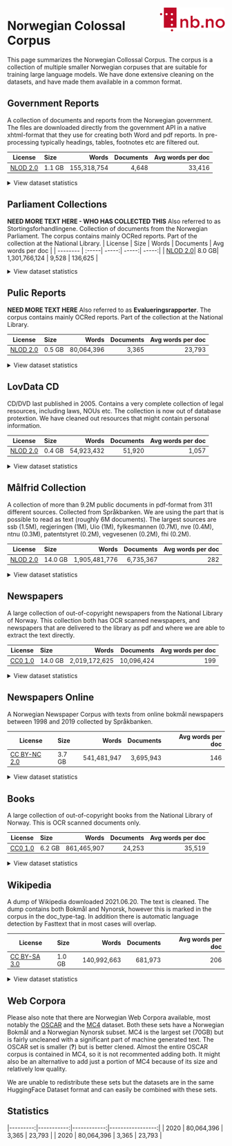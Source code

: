 [<img align="right" width="150px" src="../images/nblogo.png">](https://ai.nb.no)
# Norwegian Colossal Corpus
This page summarizes the Norwegian Collossal Corpus. The corpus is a collection of multiple smaller Norwegian corpuses that are suitable for training large language models. We have done extensive cleaning on the datasets, and have made them available in a common format.


## Government Reports
A collection of documents and reports from the Norwegian government. The files are downloaded directly from the government API in a native xhtml-format that they use for creating both Word and pdf reports. In pre-processing typically headings, tables, footnotes etc are filtered out.

| License  | Size | Words | Documents | Avg words per doc  |
| -------- |   :-----|   -----:| -----:| -----:|
| [NLOD 2.0](https://data.norge.no/nlod/en/2.0/)|1.1 GB| 155,318,754 | 4,648       | 33,416           |

<details>
<summary>View dataset statistics</summary>
 
### Document Types
| Source        | Words       | Documents   | Words/Document   |
|--------------:|------------:|------------:|-----------------:|
| government_nb | 136,708,062 | 3,557       | 38,433           |
| government_nn | 18,610,692  | 1,091       | 17,058           |

### Languages
| Language   | Words       | Documents   | Words/Document   |
|-----------:|------------:|------------:|-----------------:|
| no         | 146,885,219 | 4,134       | 35,531           |
| nn         | 8,246,002   | 500         | 16,492           |
| da         | 182,720     | 13          | 14,055           |
| en         | 4,813       | 1           | 4,813            |

### Publish Periode
|   Decade | Words       | Documents   | Words/Document   |
|---------:|------------:|------------:|-----------------:|
|     2020 | 155,318,754 | 4,648       | 33,416           |

</details>


## Parliament Collections
**NEED MORE TEXT HERE - WHO HAS COLLECTED THIS** Also referred to as Stortingsforhandlingene. Collection of documents from the Norwegian Parliament. The corpus contains mainly OCRed reports. Part of the collection at the National Library. 
| License  | Size | Words | Documents | Avg words per doc  |
| -------- |   :-----|   -----:| -----:| -----:|
| [NLOD 2.0](https://data.norge.no/nlod/en/2.0/)| 8.0 GB| 1,301,766,124 | 9,528       | 136,625          |

<details>
<summary>View dataset statistics</summary>

 ### Document Types
| Source     | Words         | Documents   | Words/Document   |
|-----------:|--------------:|------------:|-----------------:|
| parliament | 1,301,766,124 | 9,528       | 136,625          |

### Languages
| Language   | Words       | Documents   | Words/Document   |
|-----------:|------------:|------------:|-----------------:|
| no         | 885,007,390 | 6,478       | 136,617          |
| da         | 416,758,734 | 3,050       | 136,642          |

### Publish Periode
|   Decade | Words         | Documents   | Words/Document   |
|---------:|--------------:|------------:|-----------------:|
|     2020 | 1,301,766,124 | 9,528       | 136,625          |
 
</details>


## Pulic Reports
**NEED MORE TEXT HERE** Also referred to as __Evalueringsrapporter__. The corpus contains mainly OCRed reports. Part of the collection at the National Library. 

| License  | Size | Words | Documents | Avg words per doc  |
| -------- |   :-----|   -----:| -----:| -----:|
| [NLOD 2.0](https://data.norge.no/nlod/en/2.0/)|0.5 GB| 80,064,396 | 3,365       | 23,793           |

<details>
<summary>View dataset statistics</summary>

### Document Types
| Source        | Words      | Documents   | Words/Document   |
|--------------:|-----------:|------------:|-----------------:|
| publicreports | 80,064,396 | 3,365       | 23,793           |

### Languages
| Language   | Words      | Documents   | Words/Document   |
|-----------:|-----------:|------------:|-----------------:|
| no         | 65,026,196 | 2,721       | 23,897           |
| en         | 13,093,711 | 556         | 23,549           |
| nn         | 677,921    | 32          | 21,185           |
| sv         | 381,007    | 14          | 27,214           |
| da         | 290,817    | 12          | 24,234           |
| fr         | 158,454    | 4           | 39,613           |
| es         | 144,681    | 4           | 36,170           |
| et         | 109,339    | 8           | 13,667           |
| zh         | 88,848     | 3           | 29,616           |
| fi         | 68,910     | 4           | 17,227           |
| gu         | 16,739     | 1           | 16,739           |
| ru         | 7,356      | 1           | 7,356            |
| uk         | 268        | 1           | 268              |
| pt         | 113        | 1           | 113              |
| it         | 27         | 1           | 27               |
| de         | 5          | 1           | 5                |
| ja         | 4          | 1           | 4                |

### Publish Periode
|   Decade | Words      | Documents   | Words/Document   |
|---------:|-----------:|------------:|-----------------:|
|     2020 | 80,064,396 | 3,365       | 23,793           |
 
</details>


## LovData CD
CD/DVD last published in 2005. Contains a very complete collection of legal resources, including laws, NOUs etc. The collection is now out of database protextion. We have cleaned out resources that might contain personal information. 

| License  | Size | Words | Documents | Avg words per doc  |
| -------- |   :-----|   -----:| -----:| -----:|
| [NLOD 2.0](https://data.norge.no/nlod/en/2.0/)|0.4 GB| 54,923,432 | 51,920      | 1,057            |
<details>
<summary>View dataset statistics</summary>
 
### Document Types
| Source                                | Words      | Documents   | Words/Document   |
|--------------------------------------:|-----------:|------------:|-----------------:|
| lovdata_cd_odelsting_2005             | 37,295,277 | 1,987       | 18,769           |
| lovdata_cd_somb_rundskriv_2005        | 5,400,486  | 3,284       | 1,644            |
| lovdata_cd_sentrale_forskrifter_2005  | 5,178,057  | 11,745      | 440              |
| lovdata_cd_lokaleforskrifter_2005     | 2,233,543  | 22,824      | 97               |
| lovdata_cd_norgeslover_2005           | 1,802,578  | 1,419       | 1,270            |
| lovdata_cd_rtv_rundskriv_2005         | 1,392,547  | 9,831       | 141              |
| lovdata_cd_skatt_rundskriv_2005       | 1,138,339  | 411         | 2,769            |
| lovdata_cd_rundskriv_lovavdeling_2005 | 482,605    | 419         | 1,151            |

### Languages
| Language   | Words      | Documents   | Words/Document   |
|-----------:|-----------:|------------:|-----------------:|
| no         | 52,225,155 | 46,032      | 1,134            |
| nn         | 2,369,924  | 3,261       | 726              |
| da         | 173,296    | 1,146       | 151              |
| en         | 104,233    | 423         | 246              |
| sv         | 32,861     | 637         | 51               |
| es         | 4,744      | 49          | 96               |
| nl         | 3,818      | 212         | 18               |
| it         | 3,768      | 6           | 628              |
| de         | 3,179      | 58          | 54               |
| fr         | 1,801      | 7           | 257              |
| pl         | 513        | 57          | 9                |
| tr         | 22         | 1           | 22               |
| fi         | 14         | 4           | 3                |
| als        | 12         | 3           | 4                |
| et         | 11         | 2           | 5                |
| ca         | 11         | 3           | 3                |
| zh         | 11         | 3           | 3                |
| pt         | 11         | 1           | 11               |
| la         | 8          | 1           | 8                |
| eu         | 7          | 2           | 3                |
| hr         | 7          | 2           | 3                |
| ru         | 5          | 2           | 2                |
| sk         | 4          | 1           | 4                |
| lt         | 3          | 1           | 3                |
| ro         | 3          | 1           | 3                |
| sl         | 3          | 1           | 3                |
| eo         | 2          | 1           | 2                |
| am         | 2          | 1           | 2                |
| cy         | 2          | 1           | 2                |
| ms         | 2          | 1           | 2                |

### Publish Periode
|   Decade | Words      | Documents   | Words/Document   |
|---------:|-----------:|------------:|-----------------:|
|     2020 | 54,923,432 | 51,920      | 1,057            |
</details>


## Målfrid Collection
A collection of more than 9.2M public documents in pdf-format from 311 different sources. Collected from Språkbanken. We are using the part that is possible to read as text (roughly 6M documents). The largest sources are ssb (1.5M), regjeringen (1M), Uio (1M), fylkesmannen (0.7M), nve (0.4M), ntnu (0.3M), patentstyret (0.2M), vegvesenen (0.2M), fhi (0.2M).

| License  | Size | Words | Documents | Avg words per doc  |
| -------- |   :-----|   -----:| -----:| -----:|
| [NLOD 2.0](https://data.norge.no/nlod/en/2.0/)|14.0 GB| 1,905,481,776 | 6,735,367   |              282 |
<details>
<summary>View dataset statistics</summary>

### Document Types
| Source                                | Words       | Documents   |   Words/Document |
|--------------------------------------:|------------:|------------:|-----------------:|
| maalfrid_regjeringen                  | 368,581,046 | 940,936     |              391 |
| maalfrid_ssb                          | 286,024,711 | 871,262     |              328 |
| maalfrid_uio                          | 186,003,655 | 788,988     |              235 |
| maalfrid_fylkesmannen                 | 105,197,005 | 473,582     |              222 |
| maalfrid_nve                          | 68,194,530  | 308,924     |              220 |
| maalfrid_patentstyret                 | 66,482,941  | 218,930     |              303 |
| maalfrid_ntnu                         | 59,108,726  | 203,770     |              290 |
| maalfrid_vegvesen                     | 34,177,213  | 169,998     |              201 |
| maalfrid_fhi                          | 33,541,094  | 147,668     |              227 |
| maalfrid_norad                        | 33,454,341  | 95,191      |              351 |
| maalfrid_skatteetaten                 | 33,313,013  | 84,448      |              394 |
| maalfrid_uib                          | 29,049,820  | 118,328     |              245 |
| maalfrid_forskningsradet              | 24,647,599  | 75,104      |              328 |
| maalfrid_nasjonalparkstyre            | 21,795,981  | 95,990      |              227 |
| maalfrid_nmbu                         | 18,493,389  | 71,320      |              259 |
| maalfrid_oslomet                      | 18,140,360  | 48,140      |              376 |
| maalfrid_domstol                      | 17,073,430  | 52,233      |              326 |
| maalfrid_banenor                      | 16,805,767  | 71,933      |              233 |
| maalfrid_nav                          | 16,651,084  | 75,792      |              219 |
| maalfrid_landbruksdirektoratet        | 13,398,273  | 49,021      |              273 |
| maalfrid_helsedirektoratet            | 13,312,827  | 50,476      |              263 |
| maalfrid_nokut                        | 10,332,870  | 39,426      |              262 |
| maalfrid_hi                           | 10,272,572  | 39,923      |              257 |
| maalfrid_norges-bank                  | 10,135,291  | 37,988      |              266 |
| maalfrid_udir                         | 10,102,549  | 39,632      |              254 |
| maalfrid_vkm                          | 10,041,892  | 32,960      |              304 |
| maalfrid_nbim                         | 9,841,446   | 18,532      |              531 |
| maalfrid_miljodirektoratet            | 9,704,586   | 35,482      |              273 |
| maalfrid_distriktssenteret            | 9,598,021   | 39,415      |              243 |
| maalfrid_ngu                          | 9,454,229   | 35,414      |              266 |
| maalfrid_ptil                         | 9,416,592   | 35,024      |              268 |
| maalfrid_nord                         | 9,192,052   | 45,786      |              200 |
| maalfrid_fiskeridir                   | 8,482,774   | 34,167      |              248 |
| maalfrid_hivolda                      | 7,993,548   | 27,057      |              295 |
| maalfrid_difi                         | 7,971,205   | 36,605      |              217 |
| maalfrid_mattilsynet                  | 7,663,012   | 27,614      |              277 |
| maalfrid_havarikommisjonen            | 7,607,533   | 25,552      |              297 |
| maalfrid_kulturradet                  | 7,364,353   | 22,951      |              320 |
| maalfrid_ks                           | 7,065,314   | 28,029      |              252 |
| maalfrid_kystverket                   | 6,870,772   | 31,694      |              216 |
| maalfrid_udi                          | 6,566,701   | 19,529      |              336 |
| maalfrid_uia                          | 6,094,660   | 24,397      |              249 |
| maalfrid_hjelpemiddeldatabasen        | 6,029,920   | 34,946      |              172 |
| maalfrid_khrono                       | 5,993,140   | 20,431      |              293 |
| maalfrid_helsetilsynet                | 5,913,602   | 18,721      |              315 |
| maalfrid_moreforsk                    | 5,755,447   | 22,089      |              260 |
| maalfrid_jernbanedirektoratet         | 5,589,074   | 22,150      |              252 |
| maalfrid_veiviseren                   | 5,438,468   | 18,441      |              294 |
| maalfrid_dsb                          | 5,312,625   | 18,200      |              291 |
| maalfrid_husbanken                    | 4,810,203   | 15,375      |              312 |
| maalfrid_legemiddelverket             | 4,795,154   | 20,634      |              232 |
| maalfrid_vetinst                      | 4,776,782   | 14,839      |              321 |
| maalfrid_imdi                         | 4,744,408   | 15,642      |              303 |
| maalfrid_forsvarsbygg                 | 4,672,409   | 19,287      |              242 |
| maalfrid_sdir                         | 4,640,185   | 15,547      |              298 |
| maalfrid_konkurransetilsynet          | 4,618,588   | 12,912      |              357 |
| maalfrid_arkivverket                  | 4,603,524   | 16,899      |              272 |
| maalfrid_dsa                          | 4,595,530   | 16,242      |              282 |
| maalfrid_hiof                         | 4,580,991   | 23,675      |              193 |
| maalfrid_ehelse                       | 4,478,908   | 23,074      |              194 |
| maalfrid_inn                          | 4,420,070   | 26,840      |              164 |
| maalfrid_klagenemndssekretariatet     | 4,287,067   | 12,208      |              351 |
| maalfrid_sprakradet                   | 4,180,404   | 15,521      |              269 |
| maalfrid_nhh                          | 4,063,920   | 16,068      |              252 |
| maalfrid_dibk                         | 4,058,208   | 15,855      |              255 |
| maalfrid_kartverket                   | 3,814,376   | 19,110      |              199 |
| maalfrid_riksrevisjonen               | 3,783,728   | 11,216      |              337 |
| maalfrid_toll                         | 3,595,842   | 14,122      |              254 |
| maalfrid_nibio                        | 3,531,231   | 17,464      |              202 |
| maalfrid_met                          | 3,528,846   | 18,689      |              188 |
| maalfrid_bufdir                       | 3,425,362   | 11,720      |              292 |
| maalfrid_artsdatabanken               | 3,275,378   | 9,242       |              354 |
| maalfrid_politiet                     | 3,239,913   | 10,728      |              302 |
| maalfrid_nkom                         | 3,197,196   | 10,214      |              313 |
| maalfrid_vestlandfylke                | 3,127,665   | 12,337      |              253 |
| maalfrid_uis                          | 2,988,424   | 10,045      |              297 |
| maalfrid_sykkelbynettverket           | 2,880,916   | 12,086      |              238 |
| maalfrid_nlr                          | 2,702,753   | 16,178      |              167 |
| maalfrid_seniorporten                 | 2,672,667   | 8,295       |              322 |
| maalfrid_npd                          | 2,657,179   | 10,989      |              241 |
| maalfrid_custompublish                | 2,493,062   | 9,404       |              265 |
| maalfrid_aldringoghelse               | 2,475,601   | 6,927       |              357 |
| maalfrid_bioteknologiradet            | 2,450,272   | 6,135       |              399 |
| maalfrid_nyemetoder                   | 2,426,982   | 10,999      |              220 |
| maalfrid_arbeidstilsynet              | 2,426,255   | 7,030       |              345 |
| maalfrid_riksantikvaren               | 2,300,159   | 8,933       |              257 |
| maalfrid_sjt                          | 2,292,578   | 11,455      |              200 |
| maalfrid_hvl                          | 2,194,063   | 9,604       |              228 |
| maalfrid_luftfartstilsynet            | 2,149,215   | 10,092      |              212 |
| maalfrid_dfo                          | 2,123,792   | 9,383       |              226 |
| maalfrid_ldo                          | 2,093,301   | 7,471       |              280 |
| maalfrid_kompetansenorge              | 1,997,361   | 10,496      |              190 |
| maalfrid_forbrukerradet               | 1,992,302   | 7,493       |              265 |
| maalfrid_himolde                      | 1,959,626   | 10,200      |              192 |
| maalfrid_usn                          | 1,828,928   | 7,553       |              242 |
| maalfrid_naku                         | 1,786,086   | 5,328       |              335 |
| maalfrid_medietilsynet                | 1,648,462   | 6,758       |              243 |
| maalfrid_matematikksenteret           | 1,608,332   | 7,474       |              215 |
| maalfrid_diku                         | 1,579,996   | 6,383       |              247 |
| maalfrid_forskningsetikk              | 1,573,014   | 5,653       |              278 |
| maalfrid_godeidrettsanlegg            | 1,539,910   | 6,252       |              246 |
| maalfrid_dirmin                       | 1,500,122   | 5,427       |              276 |
| maalfrid_diskrimineringsnemnda        | 1,498,443   | 4,270       |              350 |
| maalfrid_naturfag                     | 1,481,316   | 6,108       |              242 |
| maalfrid_arbeidsretten                | 1,473,299   | 4,864       |              302 |
| maalfrid_fellesstudentsystem          | 1,392,117   | 10,553      |              131 |
| maalfrid_nupi                         | 1,322,743   | 5,628       |              235 |
| maalfrid_kriminalitetsforebygging     | 1,223,976   | 4,769       |              256 |
| maalfrid_anskaffelser                 | 1,214,995   | 5,602       |              216 |
| maalfrid_folketrygdfondet             | 1,212,747   | 4,347       |              278 |
| maalfrid_miljopakken                  | 1,195,869   | 5,634       |              212 |
| maalfrid_nih                          | 1,146,471   | 5,415       |              211 |
| maalfrid_statsbygg                    | 1,125,666   | 4,520       |              249 |
| maalfrid_nb                           | 1,085,457   | 4,251       |              255 |
| maalfrid_unit                         | 1,072,199   | 6,476       |              165 |
| maalfrid_npolar                       | 1,071,381   | 2,708       |              395 |
| maalfrid_valgdirektoratet             | 1,028,381   | 9,316       |              110 |
| maalfrid_barneombudet                 | 1,001,224   | 2,863       |              349 |
| maalfrid_datatilsynet                 | 990,582     | 3,018       |              328 |
| maalfrid_lottstift                    | 985,351     | 3,676       |              268 |
| maalfrid_aho                          | 977,116     | 4,637       |              210 |
| maalfrid_sykehuspartner               | 961,362     | 4,693       |              204 |
| maalfrid_naturfagsenteret             | 922,174     | 3,957       |              233 |
| maalfrid_khio                         | 869,917     | 3,457       |              251 |
| maalfrid_spesialenheten               | 845,989     | 2,188       |              386 |
| maalfrid_xn--miljlftet-o8ab           | 822,783     | 3,468       |              237 |
| maalfrid_samordnaopptak               | 805,644     | 2,415       |              333 |
| maalfrid_helsenorge                   | 802,003     | 3,116       |              257 |
| maalfrid_skrivesenteret               | 793,053     | 4,250       |              186 |
| maalfrid_mareano                      | 784,843     | 3,821       |              205 |
| maalfrid_fiskeridirektoratet          | 772,720     | 2,499       |              309 |
| maalfrid_sykehusinnkjop               | 754,616     | 4,440       |              169 |
| maalfrid_matportalen                  | 641,663     | 2,413       |              265 |
| maalfrid_spk                          | 621,687     | 2,181       |              285 |
| maalfrid_pasientsikkerhetsprogrammet  | 610,855     | 4,796       |              127 |
| maalfrid_justervesenet                | 607,767     | 1,946       |              312 |
| maalfrid_nhn                          | 594,591     | 3,665       |              162 |
| maalfrid_sshf                         | 589,448     | 1,950       |              302 |
| maalfrid_bibliotekutvikling           | 573,724     | 3,295       |              174 |
| maalfrid_nysgjerrigper                | 572,860     | 3,088       |              185 |
| maalfrid_nodnett                      | 549,483     | 2,743       |              200 |
| maalfrid_giek                         | 525,782     | 1,840       |              285 |
| maalfrid_une                          | 524,664     | 1,281       |              409 |
| maalfrid_samas                        | 512,469     | 2,610       |              196 |
| maalfrid_kriminalomsorgen             | 506,869     | 1,990       |              254 |
| maalfrid_kjonnsforskning              | 495,072     | 1,464       |              338 |
| maalfrid_kunstkultursenteret          | 478,748     | 1,460       |              327 |
| maalfrid_nynorsksenteret              | 472,484     | 2,147       |              220 |
| maalfrid_ceres                        | 457,001     | 1,988       |              229 |
| maalfrid_stami                        | 456,707     | 1,190       |              383 |
| maalfrid_nsm                          | 452,597     | 1,573       |              287 |
| maalfrid_gjenopptakelse               | 430,682     | 1,501       |              286 |
| maalfrid_nfi                          | 430,469     | 1,557       |              276 |
| maalfrid_nidsenter                    | 416,329     | 1,657       |              251 |
| maalfrid_nasjonalmuseet               | 396,739     | 1,106       |              358 |
| maalfrid_forbrukertilsynet            | 395,317     | 1,252       |              315 |
| maalfrid_natursekken                  | 389,147     | 3,657       |              106 |
| maalfrid_fordelingsutvalget           | 362,923     | 1,416       |              256 |
| maalfrid_digdir                       | 358,558     | 2,159       |              166 |
| maalfrid_forsvaret                    | 339,218     | 1,243       |              272 |
| maalfrid_beccle                       | 337,729     | 1,554       |              217 |
| maalfrid_romsenter                    | 335,107     | 1,154       |              290 |
| maalfrid_geonorge                     | 306,914     | 1,658       |              185 |
| maalfrid_universell                   | 269,369     | 2,206       |              122 |
| maalfrid_ovf                          | 267,941     | 950         |              282 |
| maalfrid_forbrukereuropa              | 264,366     | 1,043       |              253 |
| maalfrid_politihogskolen              | 264,192     | 1,253       |              210 |
| maalfrid_vinmonopolet                 | 250,998     | 689         |              364 |
| maalfrid_energimerking                | 243,288     | 1,061       |              229 |
| maalfrid_ombudsmann                   | 235,226     | 432         |              544 |
| maalfrid_vea-fs                       | 231,109     | 1,293       |              178 |
| maalfrid_traumebevisst                | 228,320     | 2,482       |               91 |
| maalfrid_npe                          | 208,768     | 1,018       |              205 |
| maalfrid_pkh                          | 206,925     | 814         |              254 |
| maalfrid_opplaringslovutvalget        | 198,545     | 561         |              353 |
| maalfrid_helfo                        | 197,334     | 1,005       |              196 |
| maalfrid_regionaleforskningsfond      | 191,416     | 1,010       |              189 |
| maalfrid_nafkam                       | 180,622     | 582         |              310 |
| maalfrid_jernbanemagasinet            | 178,723     | 422         |              423 |
| maalfrid_polarhistorie                | 176,126     | 393         |              448 |
| maalfrid_aasentunet                   | 165,549     | 543         |              304 |
| maalfrid_riksteatret                  | 161,970     | 809         |              200 |
| maalfrid_realfagsloyper               | 160,310     | 765         |              209 |
| maalfrid_koro                         | 156,518     | 584         |              268 |
| maalfrid_squarespace                  | 149,259     | 515         |              289 |
| maalfrid_politietssikkerhetstjeneste  | 146,346     | 478         |              306 |
| maalfrid_unknown                      | 142,298     | 715         |              199 |
| maalfrid_whocc                        | 122,839     | 664         |              184 |
| maalfrid_konfliktraadet               | 122,030     | 379         |              321 |
| maalfrid_okokrim                      | 119,794     | 381         |              314 |
| maalfrid_brreg                        | 115,114     | 583         |              197 |
| maalfrid_riksmekleren                 | 113,287     | 570         |              198 |
| maalfrid_sismo                        | 112,976     | 316         |              357 |
| maalfrid_akkreditert                  | 101,275     | 513         |              197 |
| maalfrid_sivilforsvaret               | 101,178     | 528         |              191 |
| maalfrid_radetfordyreetikk            | 100,021     | 446         |              224 |
| maalfrid_lanekassen                   | 97,196      | 309         |              314 |
| maalfrid_digidel                      | 96,967      | 621         |              156 |
| maalfrid_uit                          | 92,451      | 612         |              151 |
| maalfrid_generaladvokaten             | 91,998      | 297         |              309 |
| maalfrid_nyinorge                     | 90,938      | 204         |              445 |
| maalfrid_lokforerskolen               | 90,255      | 478         |              188 |
| maalfrid_varsom                       | 87,050      | 576         |              151 |
| maalfrid_ffi                          | 82,147      | 224         |              366 |
| maalfrid_kulturminnefondet            | 81,683      | 424         |              192 |
| maalfrid_unesco                       | 78,677      | 388         |              202 |
| maalfrid_yrkesfisker                  | 76,760      | 512         |              149 |
| maalfrid_dekom                        | 74,066      | 1,331       |               55 |
| maalfrid_omsorgsforskning             | 73,528      | 332         |              221 |
| maalfrid_lektor2                      | 70,477      | 561         |              125 |
| maalfrid_openaccess                   | 65,385      | 197         |              331 |
| maalfrid_ssn                          | 64,111      | 308         |              208 |
| maalfrid_lokalhistorie                | 61,885      | 250         |              247 |
| maalfrid_laudim                       | 59,669      | 402         |              148 |
| maalfrid_nlb                          | 58,927      | 206         |              286 |
| maalfrid_riksadvokaten                | 57,938      | 156         |              371 |
| maalfrid_denkulturelleskolesekken     | 46,768      | 248         |              188 |
| maalfrid_sivilrett                    | 45,214      | 145         |              311 |
| maalfrid_htu                          | 43,778      | 171         |              256 |
| maalfrid_yr                           | 41,565      | 575         |               72 |
| maalfrid_informasjonskompetanse       | 40,989      | 334         |              122 |
| maalfrid_finansportalen               | 40,333      | 187         |              215 |
| maalfrid_dep                          | 38,882      | 126         |              308 |
| maalfrid_kulturped                    | 37,718      | 99          |              380 |
| maalfrid_feide                        | 37,583      | 274         |              137 |
| maalfrid_fug                          | 35,253      | 123         |              286 |
| maalfrid_kulturoghelse                | 34,762      | 189         |              183 |
| maalfrid_helseklage                   | 33,612      | 127         |              264 |
| maalfrid_nbsk                         | 31,334      | 215         |              145 |
| maalfrid_matogindustri                | 31,232      | 207         |              150 |
| maalfrid_sinn                         | 28,114      | 154         |              182 |
| maalfrid_transport21                  | 25,691      | 91          |              282 |
| maalfrid_vergemal                     | 24,189      | 80          |              302 |
| maalfrid_konkursradet                 | 24,072      | 78          |              308 |
| maalfrid_norec                        | 22,496      | 78          |              288 |
| maalfrid_pts                          | 21,346      | 81          |              263 |
| maalfrid_nasjonaleturistveger         | 20,237      | 111         |              182 |
| maalfrid_hjelpelinjen                 | 19,476      | 86          |              226 |
| maalfrid_iearth                       | 19,418      | 150         |              129 |
| maalfrid_russamtalen                  | 19,035      | 69          |              275 |
| maalfrid_xn--kvinneligomskjring-1ub   | 18,607      | 79          |              235 |
| maalfrid_memu                         | 17,820      | 101         |              176 |
| maalfrid_nynorskbok                   | 17,769      | 98          |              181 |
| maalfrid_regjeringsadvokaten          | 17,416      | 55          |              316 |
| maalfrid_xn--forskerfr-t8a            | 16,827      | 177         |               95 |
| maalfrid_xn--tilbakefring-2jb         | 15,814      | 49          |              322 |
| maalfrid_ringerikefengsel             | 15,669      | 28          |              559 |
| maalfrid_skattefunn                   | 15,625      | 54          |              289 |
| maalfrid_skeivtarkiv                  | 15,537      | 69          |              225 |
| maalfrid_fordelingsutvalet            | 15,473      | 35          |              442 |
| maalfrid_samfunnskunnskap             | 15,110      | 60          |              251 |
| maalfrid_shiprep                      | 14,632      | 146         |              100 |
| maalfrid_sevuppt                      | 14,087      | 55          |              256 |
| maalfrid_haldenfengsel                | 13,655      | 38          |              359 |
| maalfrid_forbrukerklageutvalget       | 13,472      | 51          |              264 |
| maalfrid_mhfa                         | 12,591      | 146         |               86 |
| maalfrid_ah                           | 11,787      | 36          |              327 |
| maalfrid_nettvett                     | 11,353      | 44          |              258 |
| maalfrid_uh-it                        | 11,158      | 281         |               39 |
| maalfrid_fishgen                      | 10,318      | 29          |              355 |
| maalfrid_designavgang                 | 10,164      | 75          |              135 |
| maalfrid_global                       | 9,363       | 43          |              217 |
| maalfrid_valg                         | 8,797       | 48          |              183 |
| maalfrid_havmiljo                     | 8,734       | 69          |              126 |
| maalfrid_altinn                       | 7,945       | 50          |              158 |
| maalfrid_miljoklagenemnda             | 7,797       | 35          |              222 |
| maalfrid_spinn-inn                    | 7,699       | 48          |              160 |
| maalfrid_kantinekurset                | 7,397       | 54          |              136 |
| maalfrid_bastoyfengsel                | 7,142       | 56          |              127 |
| maalfrid_norskpetroleum               | 6,107       | 120         |               50 |
| maalfrid_voldsoffererstatning         | 6,079       | 27          |              225 |
| maalfrid_musikkbasertmiljobehandling  | 5,186       | 39          |              132 |
| maalfrid_prosjektveiviseren           | 5,154       | 15          |              343 |
| maalfrid_aldersvennlig                | 4,919       | 32          |              153 |
| maalfrid_barentswatch                 | 4,829       | 32          |              150 |
| maalfrid_fmfiavo@fylkesmannen         | 4,740       | 69          |               68 |
| maalfrid_kk-utvalget                  | 4,697       | 19          |              247 |
| maalfrid_agropub                      | 4,434       | 17          |              260 |
| maalfrid_utdanningiverden             | 4,369       | 14          |              312 |
| maalfrid_overgangsbolig               | 3,862       | 36          |              107 |
| maalfrid_forsvaretsmuseer             | 3,840       | 35          |              109 |
| maalfrid_okopark                      | 3,282       | 12          |              273 |
| maalfrid_pst                          | 2,866       | 14          |              204 |
| maalfrid_sikkerhverdag                | 2,786       | 19          |              146 |
| maalfrid_arkitektur                   | 2,436       | 15          |              162 |
| maalfrid_velgekte                     | 2,287       | 10          |              228 |
| maalfrid_addlab                       | 2,109       | 12          |              175 |
| maalfrid_romerikefengsel              | 2,088       | 19          |              109 |
| maalfrid_utdanning                    | 2,009       | 12          |              167 |
| maalfrid_grunderskolen                | 1,994       | 7           |              284 |
| maalfrid_umb                          | 1,958       | 9           |              217 |
| maalfrid_oslofengsel                  | 1,756       | 8           |              219 |
| maalfrid_hjorteviltregisteret         | 1,600       | 5           |              320 |
| maalfrid_alleteller                   | 1,511       | 7           |              215 |
| maalfrid_webhuset                     | 1,409       | 5           |              281 |
| maalfrid_lykillinn                    | 1,349       | 4           |              337 |
| maalfrid_kulturfag                    | 1,215       | 6           |              202 |
| maalfrid_unimus                       | 940         | 4           |              235 |
| maalfrid_anleggsregisteret            | 928         | 5           |              185 |
| maalfrid_mangfoldsprisen              | 597         | 3           |              199 |
| maalfrid_algae2future                 | 456         | 8           |               57 |
| maalfrid_mammapresenterer             | 447         | 2           |              223 |
| maalfrid_karriereveiledning           | 391         | 27          |               14 |
| maalfrid_nodsms                       | 351         | 4           |               87 |
| maalfrid_kildekompasset               | 302         | 1           |              302 |
| maalfrid_praksisfou                   | 297         | 1           |              297 |
| maalfrid_retttilaalese                | 246         | 3           |               82 |
| maalfrid_indreostfoldfengsel          | 215         | 3           |               71 |
| maalfrid_xn--kroppsvingsforskning-gcc | 205         | 2           |              102 |
| maalfrid_pahoyden                     | 154         | 1           |              154 |
| maalfrid_norren                       | 42          | 1           |               42 |

### Languages
| Language   | Words         | Documents   |   Words/Document |
|-----------:|--------------:|------------:|-----------------:|
| no         | 1,248,901,257 | 4,462,909   |              279 |
| en         | 422,678,950   | 1,456,480   |              290 |
| da         | 73,779,920    | 256,659     |              287 |
| nn         | 63,661,272    | 206,735     |              307 |
| fr         | 45,122,943    | 107,315     |              420 |
| de         | 11,584,819    | 60,772      |              190 |
| sv         | 10,007,099    | 50,064      |              199 |
| es         | 8,138,812     | 31,031      |              262 |
| pt         | 2,483,288     | 14,797      |              167 |
| fi         | 2,406,210     | 10,484      |              229 |
| oc         | 2,170,769     | 4,988       |              435 |
| nl         | 1,562,699     | 6,789       |              230 |
| uk         | 1,446,456     | 4,296       |              336 |
| zh         | 1,406,637     | 7,759       |              181 |
| ca         | 1,388,067     | 3,630       |              382 |
| ru         | 1,205,439     | 5,669       |              212 |
| it         | 950,452       | 6,689       |              142 |
| et         | 938,286       | 3,968       |              236 |
| cs         | 887,973       | 4,301       |              206 |
| eu         | 851,535       | 3,160       |              269 |
| pl         | 735,829       | 4,909       |              149 |
| fa         | 503,664       | 2,060       |              244 |
| ja         | 349,742       | 3,515       |               99 |
| is         | 309,524       | 995         |              311 |
| id         | 223,364       | 1,255       |              177 |
| ar         | 212,455       | 1,181       |              179 |
| so         | 131,743       | 605         |              217 |
| el         | 120,377       | 617         |              195 |
| hu         | 119,131       | 1,277       |               93 |
| vi         | 96,710        | 497         |              194 |
| sl         | 93,656        | 649         |              144 |
| tr         | 91,012        | 1,010       |               90 |
| ro         | 76,959        | 427         |              180 |
| lt         | 67,317        | 552         |              121 |
| sr         | 65,928        | 791         |               83 |
| gl         | 65,517        | 579         |              113 |
| la         | 62,069        | 461         |              134 |
| th         | 53,793        | 359         |              149 |
| hr         | 48,627        | 472         |              103 |
| am         | 46,475        | 326         |              142 |
| ko         | 44,264        | 884         |               50 |
| ml         | 35,492        | 151         |              235 |
| sq         | 31,182        | 148         |              210 |
| tl         | 30,964        | 163         |              189 |
| kk         | 27,686        | 69          |              401 |
| mn         | 21,540        | 22          |              979 |
| sw         | 18,626        | 64          |              291 |
| pnb        | 18,502        | 81          |              228 |
| eo         | 17,760        | 440         |               40 |
| sk         | 17,616        | 195         |               90 |
| bg         | 16,521        | 97          |              170 |
| ur         | 15,797        | 140         |              112 |
| sh         | 14,138        | 120         |              117 |
| mk         | 13,479        | 65          |              207 |
| lv         | 9,389         | 60          |              156 |
| ckb        | 9,350         | 44          |              212 |
| ku         | 9,058         | 54          |              167 |
| ast        | 7,910         | 63          |              125 |
| uz         | 6,883         | 35          |              196 |
| az         | 6,757         | 44          |              153 |
| ceb        | 5,492         | 227         |               24 |
| war        | 4,149         | 95          |               43 |
| ta         | 3,990         | 58          |               68 |
| ms         | 3,655         | 94          |               38 |
| hy         | 3,279         | 30          |              109 |
| fy         | 2,837         | 22          |              128 |
| hi         | 2,810         | 40          |               70 |
| ht         | 2,534         | 11          |              230 |
| jv         | 2,042         | 31          |               65 |
| cy         | 1,988         | 40          |               49 |
| su         | 1,840         | 23          |               80 |
| ps         | 1,832         | 15          |              122 |
| als        | 1,805         | 35          |               51 |
| af         | 1,703         | 20          |               85 |
| bs         | 1,524         | 24          |               63 |
| qu         | 1,484         | 13          |              114 |
| nds        | 1,328         | 75          |               17 |
| be         | 1,209         | 33          |               36 |
| my         | 1,115         | 16          |               69 |
| ga         | 955           | 25          |               38 |
| mt         | 940           | 12          |               78 |
| si         | 898           | 22          |               40 |
| te         | 853           | 17          |               50 |
| ilo        | 801           | 16          |               50 |
| io         | 689           | 10          |               68 |
| tt         | 675           | 20          |               33 |
| km         | 647           | 11          |               58 |
| jbo        | 621           | 27          |               23 |
| gn         | 595           | 7           |               85 |
| ug         | 581           | 6           |               96 |
| kv         | 562           | 3           |              187 |
| br         | 533           | 20          |               26 |
| kn         | 531           | 19          |               27 |
| bn         | 490           | 20          |               24 |
| pam        | 476           | 1           |              476 |
| pa         | 413           | 15          |               27 |
| he         | 396           | 14          |               28 |
| ka         | 326           | 17          |               19 |
| kw         | 324           | 4           |               81 |
| vep        | 296           | 11          |               26 |
| yo         | 261           | 5           |               52 |
| gu         | 234           | 12          |               19 |
| ky         | 232           | 11          |               21 |
| azb        | 216           | 1           |              216 |
| ba         | 203           | 5           |               40 |
| gom        | 164           | 9           |               18 |
| wa         | 130           | 18          |                7 |
| tg         | 129           | 3           |               43 |
| ia         | 125           | 11          |               11 |
| mr         | 122           | 6           |               20 |
| lmo        | 87            | 23          |                3 |
| lb         | 68            | 15          |                4 |
| vec        | 67            | 3           |               22 |
| rue        | 67            | 2           |               33 |
| pms        | 63            | 8           |                7 |
| min        | 60            | 6           |               10 |
| ne         | 51            | 5           |               10 |
| hsb        | 51            | 2           |               25 |
| cbk        | 46            | 2           |               23 |
| or         | 44            | 2           |               22 |
| ie         | 38            | 5           |                7 |
| tk         | 36            | 4           |                9 |
| eml        | 31            | 4           |                7 |
| arz        | 31            | 1           |               31 |
| sco        | 30            | 1           |               30 |
| gd         | 29            | 2           |               14 |
| bar        | 27            | 2           |               13 |
| li         | 22            | 3           |                7 |
| diq        | 20            | 2           |               10 |
| yue        | 19            | 1           |               19 |
| dsb        | 19            | 1           |               19 |
| as         | 17            | 1           |               17 |
| os         | 15            | 2           |                7 |
| wuu        | 14            | 1           |               14 |
| mg         | 14            | 2           |                7 |
| sd         | 14            | 1           |               14 |
| nah        | 14            | 2           |                7 |
| cv         | 12            | 1           |               12 |
| scn        | 9             | 2           |                4 |
| bh         | 8             | 1           |                8 |
| bcl        | 8             | 1           |                8 |
| ce         | 4             | 1           |                4 |
| new        | 4             | 1           |                4 |
| frr        | 3             | 1           |                3 |
| vo         | 3             | 2           |                1 |
| gv         | 3             | 1           |                3 |
| mzn        | 3             | 1           |                3 |
| lo         | 2             | 1           |                2 |

### Publish Periode
|   Decade | Words         | Documents   |   Words/Document |
|---------:|--------------:|------------:|-----------------:|
|     2020 | 1,905,481,776 | 6,735,367   |              282 |
</details>


## Newspapers
A large collection of out-of-copyright newspapers from the National Library of Norway. This collection both has OCR scanned newspapers, and newspapers that are delivered to the library as pdf and where we are able to extract the text directly.

| License  | Size | Words | Documents | Avg words per doc  |
| -------- |   :-----|   -----:| -----:| -----:|
| [CC0 1.0](https://creativecommons.org/publicdomain/zero/1.0/)|14.0 GB| 2,019,172,625 | 10,096,424  |              199 |
<details>
<summary>View dataset statistics</summary>

### Document Types
| Source        | Words         | Documents   |   Words/Document |
|--------------:|--------------:|------------:|-----------------:|
| newspaper_ocr | 2,019,172,625 | 10,096,424  |              199 |

### Languages
| Language   | Words         | Documents   |   Words/Document |
|-----------:|--------------:|------------:|-----------------:|
| no         | 1,854,790,815 | 9,011,769   |              205 |
| nn         | 126,257,684   | 526,902     |              239 |
| da         | 14,101,047    | 254,996     |               55 |
| en         | 9,187,689     | 93,497      |               98 |
| fi         | 4,264,629     | 37,132      |              114 |
| sv         | 3,011,755     | 63,999      |               47 |
| et         | 2,326,165     | 20,753      |              112 |
| cs         | 1,781,741     | 17,925      |               99 |
| es         | 1,639,849     | 10,848      |              151 |
| de         | 679,620       | 23,312      |               29 |
| hu         | 480,299       | 7,360       |               65 |
| fr         | 128,379       | 2,517       |               51 |
| nl         | 103,567       | 4,714       |               21 |
| pl         | 103,427       | 4,420       |               23 |
| sl         | 48,603        | 1,224       |               39 |
| pt         | 46,407        | 1,772       |               26 |
| it         | 33,927        | 1,646       |               20 |
| ru         | 29,604        | 1,029       |               28 |
| sk         | 22,246        | 814         |               27 |
| uk         | 21,106        | 792         |               26 |
| ca         | 17,842        | 912         |               19 |
| hr         | 14,090        | 586         |               24 |
| ja         | 10,886        | 1,519       |                7 |
| id         | 9,275         | 809         |               11 |
| sr         | 7,805         | 198         |               39 |
| zh         | 7,101         | 548         |               12 |
| is         | 5,428         | 234         |               23 |
| vi         | 4,631         | 376         |               12 |
| tr         | 3,703         | 634         |                5 |
| ms         | 3,528         | 395         |                8 |
| sq         | 3,088         | 88          |               35 |
| lt         | 3,074         | 316         |                9 |
| ga         | 3,024         | 157         |               19 |
| oc         | 2,784         | 42          |               66 |
| sh         | 2,259         | 93          |               24 |
| eu         | 2,229         | 106         |               21 |
| eo         | 2,002         | 389         |                5 |
| la         | 1,799         | 296         |                6 |
| ro         | 1,447         | 192         |                7 |
| gl         | 798           | 119         |                6 |
| bs         | 770           | 43          |               17 |
| ko         | 766           | 111         |                6 |
| lv         | 488           | 61          |                8 |
| war        | 443           | 40          |               11 |
| nds        | 437           | 83          |                5 |
| ceb        | 378           | 61          |                6 |
| ilo        | 325           | 9           |               36 |
| jv         | 297           | 59          |                5 |
| fy         | 277           | 43          |                6 |
| ur         | 243           | 37          |                6 |
| ml         | 190           | 10          |               19 |
| br         | 172           | 22          |                7 |
| fa         | 160           | 29          |                5 |
| ar         | 160           | 21          |                7 |
| kw         | 148           | 14          |               10 |
| be         | 145           | 20          |                7 |
| als        | 137           | 29          |                4 |
| el         | 120           | 15          |                8 |
| vep        | 117           | 21          |                5 |
| uz         | 107           | 24          |                4 |
| cy         | 86            | 13          |                6 |
| hy         | 73            | 11          |                6 |
| ast        | 73            | 12          |                6 |
| gn         | 70            | 5           |               14 |
| th         | 63            | 14          |                4 |
| su         | 62            | 7           |                8 |
| min        | 60            | 12          |                5 |
| tl         | 57            | 14          |                4 |
| af         | 53            | 14          |                3 |
| si         | 53            | 8           |                6 |
| lmo        | 47            | 4           |               11 |
| pms        | 45            | 7           |                6 |
| sw         | 44            | 8           |                5 |
| az         | 42            | 11          |                3 |
| lb         | 38            | 9           |                4 |
| te         | 35            | 1           |               35 |
| bg         | 34            | 5           |                6 |
| mt         | 34            | 4           |                8 |
| ka         | 33            | 4           |                8 |
| sco        | 31            | 5           |                6 |
| io         | 22            | 4           |                5 |
| ie         | 21            | 6           |                3 |
| os         | 21            | 1           |               21 |
| yo         | 20            | 4           |                5 |
| mg         | 16            | 4           |                4 |
| bar        | 16            | 4           |                4 |
| he         | 16            | 4           |                4 |
| nap        | 16            | 1           |               16 |
| mr         | 16            | 4           |                4 |
| pa         | 16            | 1           |               16 |
| ia         | 15            | 4           |                3 |
| wa         | 14            | 2           |                7 |
| qu         | 14            | 1           |               14 |
| ku         | 13            | 3           |                4 |
| kn         | 13            | 3           |                4 |
| rm         | 12            | 2           |                6 |
| frr        | 10            | 2           |                5 |
| gom        | 10            | 3           |                3 |
| bn         | 9             | 2           |                4 |
| tt         | 9             | 2           |                4 |
| kk         | 8             | 2           |                4 |
| li         | 7             | 3           |                2 |
| eml        | 7             | 2           |                3 |
| mk         | 7             | 2           |                3 |
| co         | 7             | 1           |                7 |
| hsb        | 6             | 1           |                6 |
| jbo        | 5             | 2           |                2 |
| ne         | 5             | 1           |                5 |
| pam        | 4             | 1           |                4 |
| ta         | 3             | 1           |                3 |
| hi         | 2             | 1           |                2 |

### Publish Periode
|   Decade | Words       | Documents   | Words/Document   |
|---------:|------------:|------------:|-----------------:|
|     2020 | 48,107      | 321         | 149              |
|     2010 | 345,461,597 | 2,469,655   | 1,414            |
|     2000 | 399,916,520 | 1,741,144   | 2,334            |
|     1990 | 668,123,800 | 2,563,932   | 2,589            |
|     1980 | 124,185,906 | 549,411     | 2,267            |
|     1970 | 168,128,159 | 847,524     | 1,973            |
|     1960 | 134,790,494 | 852,668     | 1,581            |
|     1950 | 82,534,163  | 489,139     | 1,677            |
|     1940 | 95,983,879  | 582,630     | 1,609            |
 
</details>



## Newspapers Online
 A Norwegian Newspaper Corpus with texts from online bokmål newspapers between 1998 and 2019 collected by Språkbanken. 

| License  | Size | Words | Documents | Avg words per doc  |
| -------- |   :-----|   -----:| -----:| -----:|
| [CC BY-NC 2.0](https://creativecommons.org/licenses/by-nc/2.0/)|3.7 GB| 541,481,947 | 3,695,943   |              146 |
<details>
<summary>View dataset statistics</summary>
 
 
### Document Types
| Source               | Words       | Documents   |   Words/Document |
|---------------------:|------------:|------------:|-----------------:|
| newspapers_online_nb | 498,332,371 | 3,524,770   |              141 |
| newspapers_online_nn | 43,149,576  | 171,173     |              252 |

### Languages
| Language   | Words       | Documents   |   Words/Document |
|-----------:|------------:|------------:|-----------------:|
| no         | 501,126,127 | 3,491,685   |              143 |
| nn         | 36,177,754  | 134,633     |              268 |
| da         | 3,686,792   | 55,966      |               65 |
| en         | 236,278     | 5,749       |               41 |
| sv         | 146,978     | 4,343       |               33 |
| es         | 57,860      | 954         |               60 |
| de         | 22,640      | 1,175       |               19 |
| nl         | 8,459       | 285         |               29 |
| ru         | 3,852       | 74          |               52 |
| it         | 3,397       | 219         |               15 |
| fr         | 2,639       | 185         |               14 |
| pl         | 2,064       | 132         |               15 |
| cs         | 1,395       | 60          |               23 |
| pt         | 1,220       | 74          |               16 |
| fi         | 1,016       | 30          |               33 |
| sh         | 707         | 4           |              176 |
| uk         | 476         | 27          |               17 |
| ja         | 372         | 65          |                5 |
| hr         | 216         | 19          |               11 |
| la         | 207         | 13          |               15 |
| tr         | 188         | 20          |                9 |
| hu         | 181         | 23          |                7 |
| ca         | 174         | 35          |                4 |
| sl         | 158         | 9           |               17 |
| id         | 142         | 20          |                7 |
| et         | 88          | 20          |                4 |
| ro         | 87          | 13          |                6 |
| wa         | 80          | 18          |                4 |
| eo         | 67          | 14          |                4 |
| eu         | 66          | 12          |                5 |
| vi         | 59          | 11          |                5 |
| zh         | 35          | 10          |                3 |
| is         | 26          | 4           |                6 |
| lt         | 16          | 4           |                4 |
| ms         | 14          | 5           |                2 |
| ko         | 13          | 3           |                4 |
| nds        | 10          | 4           |                2 |
| lb         | 9           | 2           |                4 |
| mg         | 8           | 2           |                4 |
| als        | 7           | 1           |                7 |
| ceb        | 7           | 3           |                2 |
| vep        | 6           | 2           |                3 |
| war        | 6           | 2           |                3 |
| ia         | 6           | 1           |                6 |
| mt         | 6           | 1           |                6 |
| pms        | 5           | 1           |                5 |
| be         | 4           | 1           |                4 |
| io         | 4           | 1           |                4 |
| sr         | 4           | 1           |                4 |
| fa         | 4           | 1           |                4 |
| gl         | 4           | 1           |                4 |
| kw         | 3           | 1           |                3 |
| sk         | 3           | 1           |                3 |
| bar        | 3           | 1           |                3 |
| jv         | 2           | 1           |                2 |
| ga         | 2           | 1           |                2 |
| ar         | 1           | 1           |                1 |

### Publish Periode
|   Decade | Words       | Documents   |   Words/Document |
|---------:|------------:|------------:|-----------------:|
|     2020 | 541,481,947 | 3,695,943   |              146 |
 
</details>

## Books
A large collection of out-of-copyright books from the National Library of Norway. This is OCR scanned documents only. 

| License  | Size | Words | Documents | Avg words per doc  |
| -------- |   :-----|   -----:| -----:| -----:|
| [CC0 1.0](https://creativecommons.org/publicdomain/zero/1.0/)|6.2 GB| 861,465,907 | 24,253 | 35,519 |
<details>
<summary>View dataset statistics</summary>

### Languages
| Language   | Words       | Documents   | Words/Document   |
|-----------:|------------:|------------:|-----------------:|
| da         | 451,088,972 | 8,443       | 53,427           |
| no         | 298,587,072 | 12,496      | 23,894           |
| nn         | 43,538,648  | 1,482       | 29,378           |
| en         | 39,155,566  | 1,249       | 31,349           |
| de         | 15,073,597  | 258         | 58,424           |
| sv         | 5,158,922   | 110         | 46,899           |
| fr         | 4,882,246   | 96          | 50,856           |
| fi         | 1,496,060   | 30          | 49,868           |
| la         | 1,217,184   | 36          | 33,810           |
| nl         | 321,846     | 8           | 40,230           |
| it         | 302,329     | 7           | 43,189           |
| es         | 230,586     | 19          | 12,136           |
| lv         | 96,409      | 1           | 96,409           |
| hu         | 68,266      | 2           | 34,133           |
| eo         | 57,660      | 1           | 57,660           |
| hr         | 55,655      | 2           | 27,827           |
| pt         | 54,009      | 1           | 54,009           |
| cs         | 44,232      | 3           | 14,744           |
| pl         | 14,783      | 1           | 14,783           |
| uk         | 11,272      | 6           | 1,878            |
| et         | 10,591      | 1           | 10,591           |
| als        | 2           | 1           | 2                |

### Publish Periode
|   Decade | Words       | Documents   | Words/Document   |
|---------:|------------:|------------:|-----------------:|
|     2020 | 1,986,034   | 64          | 32,559           |
|     2010 | 17,750,006  | 972         | 142,591          |
|     2000 | 57,854,935  | 2,975       | 199,443          |
|     1990 | 116,865,204 | 6,029       | 196,895          |
|     1980 | 40,494,244  | 1,532       | 265,011          |
|     1970 | 22,111,500  | 861         | 252,218          |
|     1960 | 18,124,576  | 480         | 376,502          |
|     1950 | 17,603,940  | 350         | 480,234          |
|     1940 | 29,395,155  | 546         | 509,948          |
|     1930 | 36,535,860  | 716         | 507,173          |
|     1920 | 52,070,672  | 1,087       | 483,201          |
|     1910 | 63,920,279  | 1,255       | 501,227          |
|     1900 | 61,593,361  | 1,164       | 525,050          |
|     1890 | 88,616,464  | 1,814       | 485,506          |
|     1880 | 59,549,395  | 1,087       | 550,945          |
|     1870 | 26,541,488  | 634         | 406,854          |
|     1860 | 39,854,070  | 710         | 543,956          |
|     1850 | 55,078,195  | 864         | 635,165          |
|     1840 | 31,307,769  | 534         | 583,077          |
|     1830 | 18,377,415  | 374         | 479,400          |
|     1820 | 4,821,598   | 147         | 339,040          |
|     1810 | 1,013,747   | 58          | 130,214          |
</details>


## Wikipedia
A dump of Wikipedia downloaded 2021.06.20. The text is cleaned. The dump contains both Bokmål and Nynorsk, however this is marked in the corpus in the doc_type-tag. In addition there is automatic language detection by Fasttext that in most cases will overlap.

| License  | Size | Words | Documents | Avg words per doc  |
| -------- |   :-----|   -----:| -----:| -----:|
| [CC BY-SA 3.0](https://creativecommons.org/licenses/by-sa/3.0/)|1.0 GB| 140,992,663 | 681,973     |              206 |
<details>
<summary>View dataset statistics</summary>

### Document Types
| Source                 | Words       | Documents   |   Words/Document |
|-----------------------:|------------:|------------:|-----------------:|
| wikipedia_download_nbo | 113,329,119 | 535,461     |              211 |
| wikipedia_download_nno | 27,663,544  | 146,512     |              188 |

### Languages
| Language   | Words       | Documents   | Words/Document   |
|-----------:|------------:|------------:|-----------------:|
| no         | 112,570,496 | 529,279     | 212              |
| nn         | 25,606,369  | 136,572     | 187              |
| en         | 1,138,003   | 3,550       | 320              |
| da         | 565,459     | 6,928       | 81               |
| de         | 340,884     | 1,555       | 219              |
| sv         | 313,287     | 2,197       | 142              |
| fr         | 118,657     | 360         | 329              |
| war        | 52,692      | 139         | 379              |
| es         | 47,415      | 274         | 173              |
| vi         | 40,237      | 123         | 327              |
| ceb        | 30,173      | 43          | 701              |
| it         | 23,144      | 116         | 199              |
| ru         | 20,264      | 162         | 125              |
| nl         | 19,572      | 88          | 222              |
| pl         | 13,917      | 75          | 185              |
| ko         | 11,857      | 33          | 359              |
| uk         | 11,347      | 94          | 120              |
| pt         | 9,425       | 105         | 89               |
| hr         | 7,126       | 19          | 375              |
| fi         | 6,225       | 29          | 214              |
| hu         | 5,236       | 28          | 187              |
| eo         | 5,084       | 36          | 141              |
| ro         | 3,977       | 13          | 305              |
| la         | 2,908       | 8           | 363              |
| cs         | 2,901       | 19          | 152              |
| pa         | 2,870       | 1           | 2,870            |
| bo         | 2,551       | 1           | 2,551            |
| ca         | 2,489       | 12          | 207              |
| min        | 2,095       | 1           | 2,095            |
| is         | 1,977       | 5           | 395              |
| bn         | 1,309       | 1           | 1,309            |
| be         | 1,262       | 9           | 140              |
| az         | 1,242       | 6           | 207              |
| sq         | 1,058       | 6           | 176              |
| th         | 878         | 4           | 219              |
| et         | 844         | 7           | 120              |
| sh         | 841         | 5           | 168              |
| fy         | 730         | 4           | 182              |
| bg         | 621         | 1           | 621              |
| as         | 567         | 1           | 567              |
| lt         | 525         | 7           | 75               |
| sr         | 496         | 1           | 496              |
| sl         | 398         | 7           | 56               |
| gl         | 384         | 10          | 38               |
| zh         | 358         | 4           | 89               |
| el         | 349         | 3           | 116              |
| lv         | 347         | 2           | 173              |
| ja         | 236         | 5           | 47               |
| fa         | 214         | 1           | 214              |
| hy         | 196         | 3           | 65               |
| ur         | 189         | 2           | 94               |
| ta         | 187         | 1           | 187              |
| tr         | 181         | 1           | 181              |
| kk         | 133         | 1           | 133              |
| tl         | 130         | 1           | 130              |
| nds        | 112         | 1           | 112              |
| wa         | 61          | 3           | 20               |
| km         | 43          | 1           | 43               |
| ar         | 35          | 1           | 35               |
| id         | 23          | 2           | 11               |
| lrc        | 20          | 1           | 20               |
| sk         | 15          | 1           | 15               |
| eu         | 15          | 1           | 15               |
| ga         | 12          | 1           | 12               |
| pms        | 8           | 1           | 8                |
| ms         | 7           | 2           | 3                |

### Publish Periode
|   Decade | Words       | Documents   |   Words/Document |
|---------:|------------:|------------:|-----------------:|
|     2020 | 140,992,663 | 681,973     |              206 |
</details>

## Web Corpora
Please also note that there are Norwegian Web Corpora available, most notably the [OSCAR](https://huggingface.co/datasets/oscar) and the [MC4](https://huggingface.co/datasets/mc4) dataset.  Both these sets have a Norwegian Bokmål and a Norwegian Nynorsk subset. MC4 is the largest set (70GB) but is fairly uncleaned with a significant part of machine generated text. The OSCAR set is smaller (**?**) but is better clened. Almost the entire OSCAR corpus is contained in MC4, so it is not recommented adding both. It might also be an alternative to add just a portion of MC4 because of its size and relatively low quality.

We are unable to redistribute these sets but the datasets are in the same HuggingFace Dataset format and can easily be combined with these sets. 


## Statistics

|---------:|-----------:|------------:|-----------------:|
|     2020 | 80,064,396 | 3,365       | 23,793           |
|     2020 | 80,064,396 | 3,365       | 23,793           |
 
